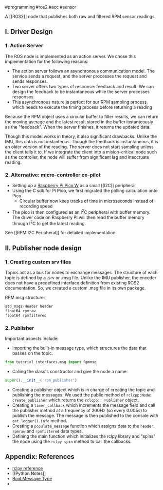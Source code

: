 #programming #ros2 #acc #sensor 

A [[ROS2]] node that publishes both raw and filtered RPM sensor readings

## I. Driver Design

### 1. Action Server

The ROS node is implemented as an action server. We chose this implementation for the following reasons:
- The action server follows an asynchronous communication model. The service sends a request, and the server processes the request and sends responses. 
- Two server offers two types of response: feedback and result. We can design the feedback to be instantaneous while the server processes responses. 
- This asynchronous nature is perfect for our RPM sampling process, which needs to execute the timing process before returning a reading

Because the RPM object uses a circular buffer to filter results, we can return the moving average and the latest result stored in the buffer instanteously as the "feedback". When the server finishes, it returns the updated data. 

Though this model works in theory, it also significant drawbacks. Unlike the IMU, this data is not instanteous. Though the feedback is instantaneous, it is an older version of the reading. The server does not start sampling unless the client tells it to. If we integrate the client into a mision-critical node such as the controller, the node will suffer from significant lag and inaccruate reading.


### 2. Alternative: micro-controller co-pilot

- Setting up a [Raspberry Pi Pico W](https://www.raspberrypi.com/products/raspberry-pi-pico/) as a small [[I2C]] peripheral
- Using the C sdk for Pi Pico, we first migrated the polling calculation onto Pico
	- Circular buffer now keep tracks of time in microseconds instead of recording speed
- The pico is then configured as an I<sup>2</sup>C peripheral with buffer memory. The driver code on Raspberry PI will then read the buffer memory through I<sup>2</sup>C to get the latest reading.

See [[RPM I2C Peripheral]] for detailed implementation.

## II. Publisher node design

###  1. Creating custom srv files

Topics act as a bus for nodes to exchange messages. The structure of each topic is defined by a .srv or .msg file. Unlike the IMU publisher, the encoder does not have a predefined interface definition from existing ROS2 documentation. So, we created a custom .msg file in its own package. 

RPM.msg structure:
```python
std_msgs/Header header
float64 rpmraw
float64 rpmfiltered
```

### 2. Publisher

Important aspects include:
- Importing the built-in message type, which structures the data that passes on the topic.
```python
from tutorial_interfaces.msg import Rpmmsg
```
- Caliing the class's constructor and give the node a name:
```python
super().__init__('rpm_publisher')
```
- Creating a publisher object which is in charge of creating the topic and publishing the messages. We used the public method of `rclcpp:Node`: `create_publisher` which returns the `rclcpp:: Publisher` object. 
- Creating a `timer_callback` which increments the message field and call the publisher method at a frequency of 200Hz (so every 0.005s) to publish the message. The message is then published to the console with `get_logger().info` method.
- Creating a `populate_message` function which assigns data to the `header`, `rpmraw` and `rpmfiltered` data types.
- Defining the main function which initializes the rclpy library and "spins" the node using the `rclpy.spin` method to call the callbacks.

## Appendix: References

- [rclpy reference](https://docs.ros2.org/foxy/api/rclpy/index.html)
- [[Python Notes]]
- [Bool Message Type](https://github.com/ros2/common_interfaces/blob/rolling/std_msgs/msg/Bool.msg)
- 